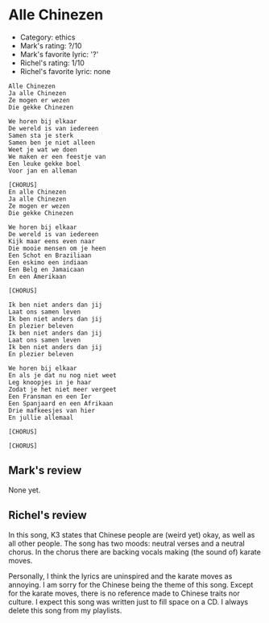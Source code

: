 # Alle Chinezen

 * Category: ethics
 * Mark's rating: ?/10
 * Mark's  favorite lyric: '?'
 * Richel's rating: 1/10
 * Richel's favorite lyric: none

```
Alle Chinezen
Ja alle Chinezen
Ze mogen er wezen
Die gekke Chinezen

We horen bij elkaar
De wereld is van iedereen
Samen sta je sterk
Samen ben je niet alleen
Weet je wat we doen
We maken er een feestje van
Een leuke gekke boel
Voor jan en alleman

[CHORUS]
En alle Chinezen
Ja alle Chinezen
Ze mogen er wezen
Die gekke Chinezen

We horen bij elkaar
De wereld is van iedereen
Kijk maar eens even naar
Die mooie mensen om je heen
Een Schot en Braziliaan
Een eskimo een indiaan
Een Belg en Jamaicaan
En een Amerikaan

[CHORUS]

Ik ben niet anders dan jij
Laat ons samen leven
Ik ben niet anders dan jij
En plezier beleven
Ik ben niet anders dan jij
Laat ons samen leven
Ik ben niet anders dan jij
En plezier beleven

We horen bij elkaar
En als je dat nu nog niet weet
Leg knoopjes in je haar
Zodat je het niet meer vergeet
Een Fransman en een Ier
Een Spanjaard en een Afrikaan
Drie mafkeesjes van hier
En jullie allemaal

[CHORUS]

[CHORUS]
```

## Mark's review

None yet.

## Richel's review

In this song, K3 states that Chinese people are (weird yet) okay, as well as all other people.
The song has two moods: neutral verses and a neutral chorus. In the chorus there are backing vocals
making (the sound of) karate moves.

Personally, I think the lyrics are uninspired and the karate moves as annoying. I am sorry for
the Chinese being the theme of this song. Except for the karate moves, there is no reference made
to Chinese traits nor culture. I expect this song was written just to fill space on a CD. I
always delete this song from my playlists.